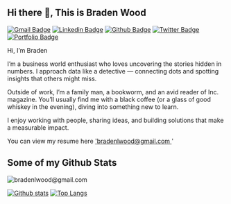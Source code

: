 ## Hi there 👋, This is Braden Wood
[![Gmail Badge](https://img.shields.io/badge/-bradenlwood@gmail.com-c14438?style=flat&logo=Gmail&logoColor=white&link=mailto:bradenlwood@gmail.com)](mailto:bradenlwood@gmail.com) 
[![Linkedin Badge](https://img.shields.io/badge/-bradenlwood@gmail.com-0072b1?style=flat&logo=Linkedin&logoColor=white&link=https://www.linkedin.com/in/bradenlwood@gmail.com/)](https://www.linkedin.com/in/bradenlwood@gmail.com/) [![Github Badge](https://img.shields.io/badge/-bradenlwood@gmail.com-grey?style=flat&logo=github&logoColor=white&link=https://github.com/bradenlwood@gmail.com/)](https://www.github.com/bradenlwood@gmail.com/) [![Twitter Badge](https://img.shields.io/badge/-bradenlwood@gmail.com-00acee?style=flat&logo=twitter&logoColor=white&link=https://twitter.com/bradenlwood@gmail.com/)](https://www.twitter.com/bradenlwood@gmail.com/) [![Portfolio Badge](https://img.shields.io/badge/portfolio-web-blue?style=flat&link=bradenlwood@gmail.com/)](bradenlwood@gmail.com/) <p align='left'>Hi, I’m Braden

I’m a business world enthusiast who loves uncovering the stories hidden in numbers. I approach data like a detective — connecting dots and spotting insights that others might miss.

Outside of work, I’m a family man, a bookworm, and an avid reader of Inc. magazine. You’ll usually find me with a black coffee (or a glass of good whiskey in the evening), diving into something new to learn.

I enjoy working with people, sharing ideas, and building solutions that make a measurable impact.</p><p align='left'> You can view my resume here ['bradenlwood@gmail.com ](https://docs.google.com/document/d/1umDcjmWS5MmXc8P6eYGwg6ZzPwoFPFQDP1pvwR2Nmy4/edit?usp=sharing)'
## Some of my Github Stats
<p align=left> <img src=https://komarev.com/ghpvc/?username=bradenlwood@gmail.com alt=bradenlwood@gmail.com /> </p>

[![Github stats](https://github-readme-stats.vercel.app/api?username=bradenlwood@gmail.com&show_icons=true&include_all_commits=true)](https://github.com/bradenlwood@gmail.com/github-readme-stats)
[![Top Langs](https://github-readme-stats.vercel.app/api/top-langs/?username=bradenlwood@gmail.com&layout=compact)](https://github.com/bradenlwood@gmail.com/github-readme-stats)
